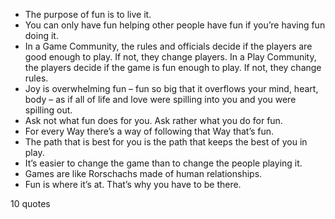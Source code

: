  - The purpose of fun is to live it.
 - You can only have fun helping other people have fun if you’re having fun doing it.
 - In a Game Community, the rules and officials decide if the players are good enough to play. If not, they change players. In a Play Community, the players decide if the game is fun enough to play. If not, they change rules.
 - Joy is overwhelming fun – fun so big that it overflows your mind, heart, body – as if all of life and love were spilling into you and you were spilling out.
 - Ask not what fun does for you. Ask rather what you do for fun.
 - For every Way there’s a way of following that Way that’s fun.
 - The path that is best for you is the path that keeps the best of you in play.
 - It’s easier to change the game than to change the people playing it.
 - Games are like Rorschachs made of human relationships.
 - Fun is where it’s at. That’s why you have to be there.

10 quotes